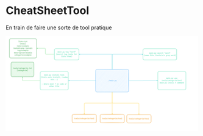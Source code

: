 # CheatSheetTool

En train de faire une sorte de tool pratique

<img src="https://github.com/Asthral/CheatSheetTool/blob/main/screenshot_26022025_232654.jpg">
